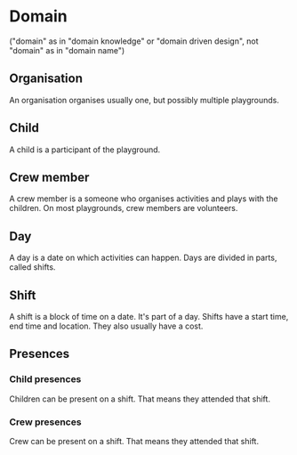 # Domain

("domain" as in "domain knowledge" or "domain driven design", not "domain" as in "domain name")

## Organisation

An organisation organises usually one, but possibly multiple playgrounds.

## Child

A child is a participant of the playground.

## Crew member

A crew member is a someone who organises activities and plays with the children. On most playgrounds, crew members are volunteers.

## Day

A day is a date on which activities can happen. Days are divided in parts, called shifts.

## Shift

A shift is a block of time on a date. It's part of a day. Shifts have a start time, end time and location. They also usually have a cost.

## Presences

### Child presences

Children can be present on a shift. That means they attended that shift.

### Crew presences

Crew can be present on a shift. That means they attended that shift.
